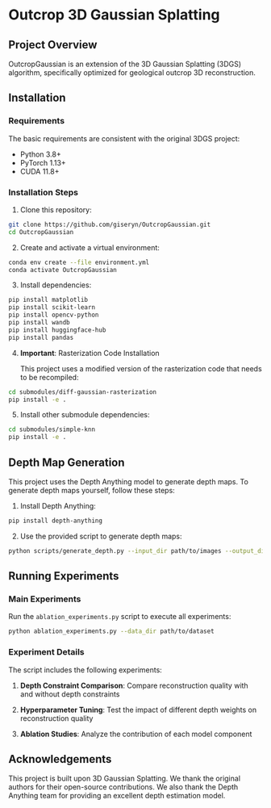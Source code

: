 

# Outcrop 3D Gaussian Splatting

## Project Overview

OutcropGaussian is an extension of the 3D Gaussian Splatting (3DGS) algorithm, specifically optimized for geological outcrop 3D reconstruction.

## Installation

### Requirements

The basic requirements are consistent with the original 3DGS project:

- Python 3.8+
- PyTorch 1.13+
- CUDA 11.8+

### Installation Steps

1. Clone this repository:
```bash
git clone https://github.com/giseryn/OutcropGaussian.git
cd OutcropGaussian
```

2. Create and activate a virtual environment:
```bash
conda env create --file environment.yml
conda activate OutcropGaussian
```

3. Install dependencies:
```bash
pip install matplotlib
pip install scikit-learn
pip install opencv-python
pip install wandb
pip install huggingface-hub
pip install pandas
```

4. **Important**: Rasterization Code Installation
   
   This project uses a modified version of the rasterization code that needs to be recompiled:
```bash
cd submodules/diff-gaussian-rasterization
pip install -e .
```

5. Install other submodule dependencies:
```bash
cd submodules/simple-knn
pip install -e .
```

## Depth Map Generation

This project uses the Depth Anything model to generate depth maps. To generate depth maps yourself, follow these steps:

1. Install Depth Anything:
```bash
pip install depth-anything
```

2. Use the provided script to generate depth maps:
```bash
python scripts/generate_depth.py --input_dir path/to/images --output_dir path/to/depth_maps
```

## Running Experiments

### Main Experiments

Run the `ablation_experiments.py` script to execute all experiments:

```bash
python ablation_experiments.py --data_dir path/to/dataset
```

### Experiment Details

The script includes the following experiments:

1. **Depth Constraint Comparison**: Compare reconstruction quality with and without depth constraints


2. **Hyperparameter Tuning**: Test the impact of different depth weights on reconstruction quality


3. **Ablation Studies**: Analyze the contribution of each model component



## Acknowledgements

This project is built upon 3D Gaussian Splatting. We thank the original authors for their open-source contributions. We also thank the Depth Anything team for providing an excellent depth estimation model.